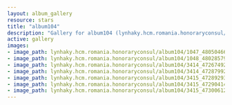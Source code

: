 ```yaml
---
layout: album_gallery
resource: stars
title: "album104"
description: "Gallery for album104 (lynhaky.hcm.romania.honoraryconsul/album104)"
active: gallery
images:
- image_path: lynhaky.hcm.romania.honoraryconsul/album104/1047_480504663_1168554074628551_2273783937866223844_n.jpg
- image_path: lynhaky.hcm.romania.honoraryconsul/album104/1048_480285797_1168554331295192_3891837554163511454_n.jpg
- image_path: lynhaky.hcm.romania.honoraryconsul/album104/3414_472674926_1140691054081520_2208413216012672991_n.jpg
- image_path: lynhaky.hcm.romania.honoraryconsul/album104/3414_472879929_1140691064081519_3486568178629000840_n.jpg
- image_path: lynhaky.hcm.romania.honoraryconsul/album104/3415_472892939_1140691067414852_7994537128373697328_n.jpg
- image_path: lynhaky.hcm.romania.honoraryconsul/album104/3415_472904140_1140690424081583_3320968589280574686_n.jpg
- image_path: lynhaky.hcm.romania.honoraryconsul/album104/3415_473006120_1140691070748185_7031230275005184845_n.jpg
---
```

